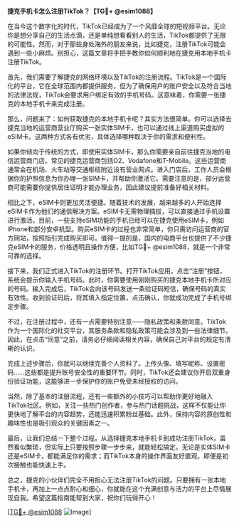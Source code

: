 **捷克手机卡怎么注册TikTok？【TG💪+ @esim1088】**

在当今这个数字化的时代，TikTok已经成为了一个风靡全球的短视频平台。无论你是想分享自己的生活点滴，还是单纯想看看别人的生活，TikTok都提供了无限的可能性。然而，对于那些身处海外的朋友来说，比如捷克，注册TikTok可能会遇到一些小麻烦。别担心，这篇文章将手把手教你如何顺利地在捷克用本地手机卡注册TikTok。

首先，我们需要了解捷克的网络环境以及TikTok的注册流程。TikTok是一个国际化的平台，它在全球范围内都提供服务，但为了确保用户的账户安全以及符合当地的法律法规，TikTok会要求用户绑定有效的手机号码。这意味着，你需要一张捷克的本地手机卡来完成注册。

那么，问题来了：如何获取捷克的本地手机卡呢？其实方法很简单。你可以选择去捷克当地的运营商营业厅购买一张实体SIM卡，也可以通过线上渠道购买虚拟的eSIM卡。这两种方式各有优劣，具体选择哪种取决于你的需求和便利性。

如果你倾向于传统的方式，即使用实体SIM卡，那么你需要亲自前往捷克当地的电信运营商门店。常见的捷克运营商包括O2、Vodafone和T-Mobile。这些运营商通常会在机场、火车站等交通枢纽附近设有营业网点。进入门店后，工作人员会根据你的护照信息为你办理一张SIM卡，并帮助你激活它。需要注意的是，部分运营商可能需要你提供居住证明才能办理业务，因此建议提前准备好相关材料。

相比之下，eSIM卡则更加灵活便捷。随着技术的发展，越来越多的人开始选择eSIM卡作为他们的通信解决方案。eSIM卡无需物理插拔，可以直接通过手机设置进行激活。目前，一些支持eSIM功能的手机已经可以在捷克使用eSIM卡，例如iPhone和部分安卓机型。购买eSIM卡的过程也非常简单，你只需访问运营商的官方网站，按照指引完成购买即可。值得一提的是，国内的电商平台也提供了不少捷克eSIM卡的服务，价格透明且操作方便，比如TG💪+ @esim1088，就是一个非常可靠的选择。

接下来，我们正式进入TikTok的注册环节。打开TikTok应用，点击“注册”按钮，系统会提示你输入手机号码。此时，你需要使用刚刚购买的捷克本地手机卡所对应的号码。输入完成后，TikTok会向该号码发送一条验证码短信，确保号码的真实有效性。收到验证码后，将其填入指定位置，点击确认，你就成功完成了手机号绑定步骤。

不过，在注册过程中，还有一点需要特别注意——隐私政策和条款同意。TikTok作为一个国际化的社交平台，其服务条款和隐私政策可能会涉及到一些法律细节。因此，在点击“同意”之前，请务必仔细阅读相关内容，确保自己对平台的规定有清晰的认识。

完成上述步骤后，你就可以继续完善个人资料了。上传头像、填写昵称、设置密码……这些都是提升账号安全性的重要环节。同时，TikTok还会建议你开启双重身份验证功能，这能够进一步保护你的账户免受未经授权的访问。

当然，除了基本的注册流程，还有一些额外的小技巧可以帮助你更好地融入TikTok社区。例如，关注一些热门创作者，参与热门话题挑战，这样不仅能让你更快地了解平台的内容趋势，还能迅速积累粉丝基础。此外，保持内容的原创性和趣味性也是吸引观众的关键因素之一。

最后，让我们总结一下整个过程。从选择捷克本地手机卡到成功注册TikTok，虽然看似繁琐，但实际上只要按照步骤一步步来，就能轻松搞定。无论是实体SIM卡还是eSIM卡，都能满足你的需求；而TikTok本身的操作界面友好直观，即便是初次接触也能快速上手。

总之，捷克的小伙伴们完全不用担心无法注册TikTok的问题。只要拥有一张本地手机卡，再加上一点点耐心和细心，你就能在这个充满创意与活力的平台上尽情展现自我。希望这篇指南能帮到大家，祝你们玩得开心！

[[TG💪+ @esim1088](https://t.me/s/esim1088) ![Image](https://i.postimg.cc/4NQfJmqS/Snipaste-2025-05-13-00-14-12.png)]